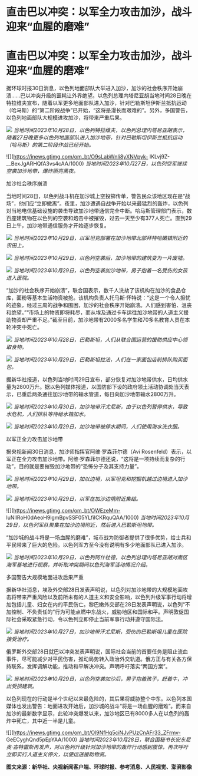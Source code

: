 # 直击巴以冲突：以军全力攻击加沙，战斗迎来“血腥的磨难”

# 直击巴以冲突：以军全力攻击加沙，战斗迎来“血腥的磨难”

据环球时报30日消息，以色列地面部队大举进入加沙，加沙的社会秩序开始崩溃……巴以冲突升级的噩耗让外界绝望。以色列总理内塔尼亚胡当地时间28日晚在特拉维夫宣布，随着以军更多地面部队进入加沙，针对巴勒斯坦伊斯兰抵抗运动（哈马斯）的“第二阶段战争”已开始，“这将是漫长而艰难的”。另外，多国警告，以色列地面部队大规模进攻加沙，将带来严重后果。

![](https://inews.gtimg.com/om_bt/OTQTopqsLZSi8MmoAKUCNepRZjHnaAlpZwOsub_N1c4nQAA/1000)
_当地时间2023年10月28日，以色列特拉维夫，以色列总理内塔尼亚胡表示，随着27日晚更多以色列地面部队进入加沙地带，针对巴勒斯坦伊斯兰抵抗运动（哈马斯）的第二阶段作战已经开始。_

![](https://inews.gtimg.com/om_bt/O9sLabWnIi8yXNVpyk-
IKLvj9Z-__BexJgARHQfA3vs4cAA/1000) _当地时间2023年10月27日，以色列空军继续空袭加沙地带，爆炸照亮黑夜。_

加沙社会秩序崩溃

当地时间28日，以色列战斗机在加沙城上空投掷传单，警告民众该地区现在是“战场”，他们应“立即撤离”。夜里，加沙遭遇自战争开始以来最猛烈的轰炸，以色列对当地电信基础设施的袭击导致加沙地带通信完全中断。哈马斯管理部门表示，数百座建筑物在以色列的空袭和炮击中被摧毁，过去一天至少有377人死亡。直到29日上午，加沙地带通信服务才开始逐步恢复。

![](https://inews.gtimg.com/om_bt/OopzK_QHPg3xKDiGFx3O7khcPi8ndfWfB5OWTI9LZXbw8AA/1000)
_当地时间2023年10月29日，以军坦克部署在加沙地带北部拜特哈嫩镇附近的农田上。_

![](https://inews.gtimg.com/om_bt/OuaTgK6k380SJlfktmLW4cSDfmCgNakUoTXdDu4ez_cfcAA/1000)
_当地时间2023年10月29日，以色列空袭后，加沙地带的建筑变为一片废墟。_

![](https://inews.gtimg.com/om_bt/OdovoXb8m56vVZ7d0-JRz4KwriZFH1WzhfYF073fJNEGoAA/1000)
_当地时间2023年10月29日，以色列空袭加沙地带，男子抱着一名受伤的女孩进入医院。_

“加沙的社会秩序开始崩溃”，联合国表示，数千人洗劫了该机构在加沙的食品仓库，面粉等基本生活物资被抢。该机构负责人托马斯·怀特说：“这是一个令人担忧的迹象，经过三周的战争和围困，加沙的社会秩序开始崩溃。人们感到害怕、沮丧和绝望。”“市场上的物资即将耗尽，而从埃及通过卡车运往加沙地带的人道主义援助物资却严重不足。”截至目前，加沙地带有2000多名学生和70多名教育人员在本轮冲突中死亡。

![](https://inews.gtimg.com/om_bt/ODlqNCcj08Wqx8S6NrTQywmufJa3LqCWk7ZY21DKOLzoAAA/1000)
_当地时间2023年10月28日，巴勒斯坦，人们从联合国运营的援助供应中心领取食物。_

![](https://inews.gtimg.com/om_bt/OwWX0IF0EFBRZhhWHR9nhY25TS04Xo12ds1Mp0DoyKAaUAA/1000)
_当地时间2023年10月29日，巴勒斯坦拉法，人们在一家面包店前排队购买面包。_

据新华社报道，以色列当地时间29日宣布，部分恢复对加沙地带供水，日均供水量为2800万升。据以色列媒体报道，以国防部下设的政府领土活动协调处当天表示，已重启两条通往加沙地带的输水管道，每日向加沙地带输水2800万升。

![](https://inews.gtimg.com/om_bt/OmoJ2MixGZXnCwpSr9rkbBGIklXRsxHKFMCvkkVQ36hqUAA/1000)
_当地时间2023年10月30日，加沙地带汗尤尼斯，由于以色列暂停供水，导致水危机，人们排队等待给水箱加水。_

![](https://inews.gtimg.com/om_bt/OIq7kBOGPD2ioJWSqmHUM7s_ua22VOwwjeWO4x2acVMcoAA/1000)
_当地时间2023年10月29日，加沙地带被停水期间，人们使用海水洗衣服。_

以军正全力攻击加沙地带

据央视新闻30日消息，加沙师指挥官阿维·罗森菲尔德（Avi
Rosenfeld）表示，以军正在全力攻击加沙地带。阿维·罗森菲尔德还说，“这将是一项持续而复杂的行动”，目的就是要摧毁加沙地带的“恐怖分子及其支持力量”。

![](https://inews.gtimg.com/om_bt/O-Vz-5IH77ASkBzwCIHn2tTIV5iHklXhQXRTvH2Qx084sAA/1000)
_当地时间2023年10月29日，加以边境，以军坦克和挖掘机越过边境进入加沙地带。_

![](https://inews.gtimg.com/om_bt/Od2m0a1_v3OO0VhlPs_59X2Ti2eglP9ezDMcoxv84_PWkAA/1000)
_当地时间2023年10月29日，以军在加沙边境附近集结。_

![](https://inews.gtimg.com/om_bt/OWEzeMm-
luNIlRoH0dAeoH9lgmBpvSSF05YLfiICKRquQAA/1000)
_当地时间2023年10月29日，以色列军队聚集在加沙边境附近，然后进入巴勒斯坦地带。_

“加沙城的战斗将是一场血腥的磨难”，城市战为防御者提供了很多优势，给士兵和平民带来了巨大的危险。以色列军方至今没有说明有多少地面部队已进入加沙。

![](https://inews.gtimg.com/om_bt/OEDcbR2bMdRNzGKWbvep53Z_Rm61fC__K3w72D2Rjz1kQAA/1000)
_当地时间2023年10月29日，以色列阿什杜德，以色列总理内塔尼亚胡对南区海军基地进行视察，并听取冲突期间以色列海军活动情况介绍。_

多国警告大规模地面进攻后果严重

据新华社消息，埃及外交部28日发表声明说，以色列对加沙地带的大规模地面攻击将带来严重风险以及前所未有的人道主义和安全影响，以色列升级军事行动将增加包括儿童、妇女在内的平民伤亡。黎巴嫩外交部在28日发表声明说，以色列“不加控制、不负责任的”行为可能点燃中东战火，威胁地区和国际和平。声明敦促国际社会采取紧急行动，令以色列立即停止当前军事行动并遵守国际法。

![](https://inews.gtimg.com/om_bt/O4vbXGGWiG4k78UIke5ZzJ7peU43ilbwbUdIHWB_HbmqsAA/1000)
_当地时间2023年10月27日，加沙地带汗尤尼斯，受伤的巴勒斯坦儿童在医院接受治疗。_

俄罗斯外交部28日就巴以冲突发表声明说，国际社会当前的首要任务是阻止流血事件，尽可能减少对平民伤害，推动局势转入政治外交轨道。俄方正与有关各方保持联系，发挥调解功能，推动和平解决冲突。声明呼吁落实“两国方案”。

![](https://inews.gtimg.com/om_bt/Ou3lksy84VPvMzshTgnvlt4BCEAow7qyZLwEW60ce9oDwAA/1000)
_当地时间2023年10月29日，以色列空袭加沙后，男子抱着孩子，赶着牛，冲出受损建筑。_

以色列现在的行动是半个世纪以来最危险的，其后果将威胁整个中东。以色列本国媒体也发出警告：地面进攻开始后，加沙城的战斗“将是一场血腥的磨难”。而来自加沙的最新数字显示，此轮冲突爆发以来，加沙地区已有8000多人在以色列的轰炸中死亡，其中近一半是儿童。

![](https://inews.gtimg.com/om_bt/Ol9NfHq5ciNJvPUzCnAFr33_ZFrmv-
GeECyghQnd5pEpYAA/1000)
_当地时间2023年10月28日，联合国秘书长安东尼奥·古特雷斯再发声，对以色列升级针对加沙地带的轰炸行动感到震惊，再次呼吁立即实行人道主义停火，以便运送援助物资。_

**图文来源：新华社、央视新闻客户端、环球时报、参考消息、人民视觉、澎湃影像**

